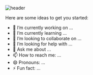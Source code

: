 ![header](https://capsule-render.vercel.app/api?type=waving&color=0:647D87,100:6DA4AA&height=200&section=header&text=Hello!&fontColor=FEFBF6&fontSize=90)


Here are some ideas to get you started:

- 🔭 I’m currently working on ...
- 🌱 I’m currently learning ...
- 👯 I’m looking to collaborate on ...
- 🤔 I’m looking for help with ...
- 💬 Ask me about ...
- 📫 How to reach me: ...
- 😄 Pronouns: ...
- ⚡ Fun fact: ...
